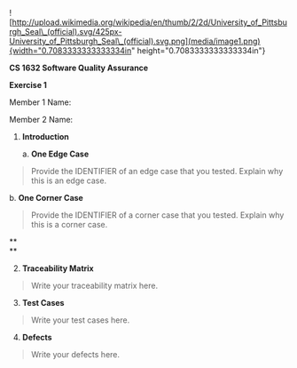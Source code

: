 ![http://upload.wikimedia.org/wikipedia/en/thumb/2/2d/University_of_Pittsburgh_Seal\_(official).svg/425px-University_of_Pittsburgh_Seal\_(official).svg.png](media/image1.png){width="0.7083333333333334in"
height="0.7083333333333334in"}

**CS 1632 Software Quality Assurance**

**Exercise 1**

Member 1 Name:

Member 2 Name:

1.  **Introduction**

    a.  **One Edge Case**

> Provide the IDENTIFIER of an edge case that you tested. Explain why
> this is an edge case.

b.  **One Corner Case**

> Provide the IDENTIFIER of a corner case that you tested. Explain why
> this is a corner case.

**\
**

2.  **Traceability Matrix**

> Write your traceability matrix here.

3.  **Test Cases**

> Write your test cases here.

4.  **Defects**

> Write your defects here.
